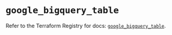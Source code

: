 # `google_bigquery_table`

Refer to the Terraform Registry for docs: [`google_bigquery_table`](https://registry.terraform.io/providers/hashicorp/google/6.49.2/docs/resources/bigquery_table).
